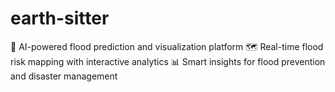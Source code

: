 # earth-sitter
🤖 AI-powered flood prediction and visualization platform 🗺️ Real-time flood risk mapping with interactive analytics 📊 Smart insights for flood prevention and disaster management
